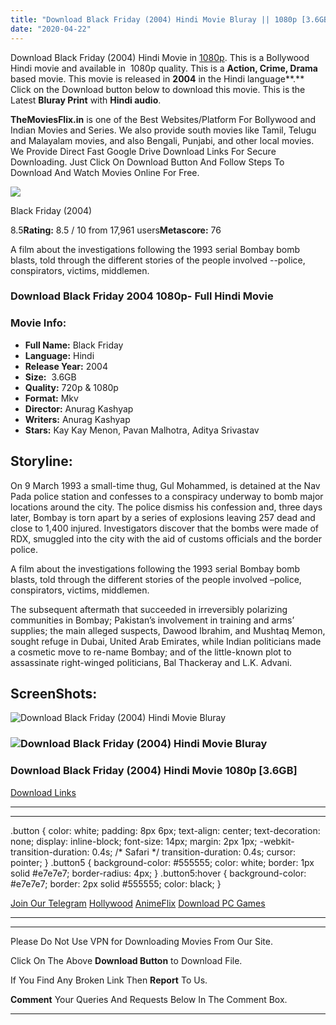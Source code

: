```yaml
---
title: "Download Black Friday (2004) Hindi Movie Bluray || 1080p [3.6GB]"
date: "2020-04-22"
---
```


Download Black Friday (2004) Hindi Movie in [1080p](https://1moviesflix.com/1080p-movies/). This is a Bollywood Hindi movie and available in  1080p quality. This is a **Action, Crime, Drama** based movie. This movie is released in **2004** in the Hindi language**.** Click on the Download button below to download this movie. This is the Latest **Bluray Print** with **Hindi audio**.

**TheMoviesFlix.in** is one of the Best Websites/Platform For Bollywood and Indian Movies and Series. We also provide south movies like Tamil, Telugu and Malayalam movies, and also Bengali, Punjabi, and other local movies. We Provide Direct Fast Google Drive Download Links For Secure Downloading. Just Click On Download Button And Follow Steps To Download And Watch Movies Online For Free.

[![](https://m.media-amazon.com/images/M/MV5BYWRjMDlmNGYtOGFhYy00ZWU4LTk3MzEtOTI4ZTgxN2Y5NGNkXkEyXkFqcGdeQXVyNzU3Nzk4MDQ@._V1_SX300.jpg)](https://www.imdb.com/title/tt0400234/ "Black Friday")

Black Friday (2004)

8.5**Rating:** 8.5 / 10 from 17,961 users**Metascore:** 76

A film about the investigations following the 1993 serial Bombay bomb blasts, told through the different stories of the people involved --police, conspirators, victims, middlemen.

### Download Black Friday 2004 1080p- Full Hindi Movie

### Movie Info:

- **Full Name:** Black Friday
- **Language:** Hindi
- **Release Year:** 2004
- **Size:**  3.6GB
- **Quality:** 720p & 1080p
- **Format:** Mkv
- **Director:** Anurag Kashyap
- **Writers:** Anurag Kashyap
- **Stars:** Kay Kay Menon, Pavan Malhotra, Aditya Srivastav

## Storyline:

On 9 March 1993 a small-time thug, Gul Mohammed, is detained at the Nav Pada police station and confesses to a conspiracy underway to bomb major locations around the city. The police dismiss his confession and, three days later, Bombay is torn apart by a series of explosions leaving 257 dead and close to 1,400 injured. Investigators discover that the bombs were made of RDX, smuggled into the city with the aid of customs officials and the border police.

A film about the investigations following the 1993 serial Bombay bomb blasts, told through the different stories of the people involved –police, conspirators, victims, middlemen.

The subsequent aftermath that succeeded in irreversibly polarizing communities in Bombay; Pakistan’s involvement in training and arms’ supplies; the main alleged suspects, Dawood Ibrahim, and Mushtaq Memon, sought refuge in Dubai, United Arab Emirates, while Indian politicians made a cosmetic move to re-name Bombay; and of the little-known plot to assassinate right-winged politicians, Bal Thackeray and L.K. Advani.

## ScreenShots:

![Download Black Friday (2004) Hindi Movie Bluray](https://m.media-amazon.com/images/M/MV5BMGYzMmU2MWEtOTUzMi00OWUzLWJmZjktYzY4NTRlNzA0YWFmXkEyXkFqcGdeQXVyNzU3Nzk4MDQ@._V1_QL50_.jpg)

### ![Download Black Friday (2004) Hindi Movie Bluray](https://i.imgur.com/kj77YFS.jpg)

### Download Black Friday (2004) Hindi Movie 1080p \[3.6GB\] 

[Download Links](https://1moviesflix.com?a270777880=THprTEM3bm9zSWJuRjIrNTlVNkJId2dBb3JsK01QZC8zN25WOUR2L2U1VWJOK0hLUU45Y00yaXhRYzVTMzJjaEJoVEpNM0JYVEgwWFlqTkNROFRlUWcxblJJSWpnYXZvQXZBMGJvaEFEQkE9)

* * *

* * *

.button { color: white; padding: 8px 6px; text-align: center; text-decoration: none; display: inline-block; font-size: 14px; margin: 2px 1px; -webkit-transition-duration: 0.4s; /\* Safari \*/ transition-duration: 0.4s; cursor: pointer; } .button5 { background-color: #555555; color: white; border: 1px solid #e7e7e7; border-radius: 4px; } .button5:hover { background-color: #e7e7e7; border: 2px solid #555555; color: black; }

[Join Our Telegram](http://gdrivepro.xyz/join.php) [Hollywood](https://moviesverse.com/) [AnimeFlix](https://animeflix.in/) [Download PC Games](https://gamesflix.net/)  

* * *

* * *

  

Please Do Not Use VPN for Downloading Movies From Our Site.

Click On The Above **Download Button** to Download File.

If You Find Any Broken Link Then **Report** To Us.

**Comment** Your Queries And Requests Below In The Comment Box.

* * *
